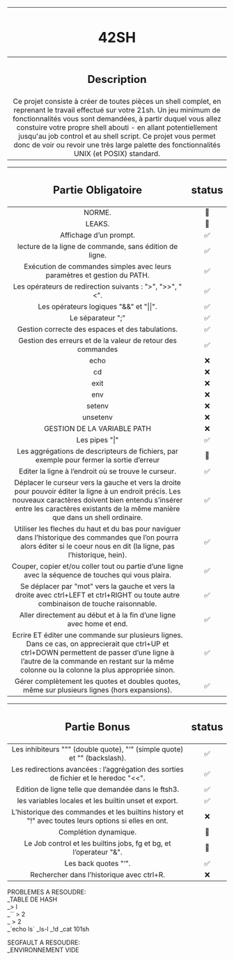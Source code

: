 | <h1 background-color: black>42SH</h1> |
| :-----------:|
| <h2>Description</h2> |
| Ce projet consiste à créer de toutes pièces un shell complet, en reprenant le travail effectué sur votre 21sh. Un jeu minimum de fonctionnalités vous sont demandées, à partir duquel vous allez constuire votre propre shell abouti - en allant potentiellement jusqu'au job control et au shell script. Ce projet vous permet donc de voir ou revoir une très large palette des fonctionnalités UNIX (et POSIX) standard. |

| <h2>Partie Obligatoire</h2> | <h2>status</h2> |
| :-----------: | :-----------:|
| NORME. | 🐌 |
| LEAKS. | 🐌 |
| Affichage d’un prompt. | ✅ |
| lecture de la ligne de commande, sans édition de ligne. | ✅ |
| Exécution de commandes simples avec leurs paramètres et gestion du PATH. | ✅ |
| Les opérateurs de redirection suivants : ">", ">>", "<". | ✅ |
| Les opérateurs logiques "&&" et "\|\|". | ✅ |
| Le séparateur ";" | ✅ |
| Gestion correcte des espaces et des tabulations. | ✅ |
| Gestion des erreurs et de la valeur de retour des commandes | ✅ |
| echo | ❌ |
| cd | ❌ |
| exit | ❌ |
| env | ❌ |
| setenv | ❌ |
| unsetenv | ❌ |
| GESTION DE LA VARIABLE PATH | ❌ |
| Les pipes "\|" | ✅ |
| Les aggrégations de descripteurs de fichiers, par exemple pour fermer la sortie d’erreur | 🐢 |
| Editer la ligne à l’endroit où se trouve le curseur. | ✅ |
| Déplacer le curseur vers la gauche et vers la droite pour pouvoir éditer la ligne à un endroit précis. Les nouveaux caractères doivent bien entendu s’insérer entre les caractères existants de la même manière que dans un shell ordinaire.| ✅ |
| Utiliser les fleches du haut et du bas pour naviguer dans l’historique des commandes que l’on pourra alors éditer si le coeur nous en dit (la ligne, pas l’historique, hein).| ✅ |
| Couper, copier et/ou coller tout ou partie d’une ligne avec la séquence de touches qui vous plaira.| ✅ |
| Se déplacer par "mot" vers la gauche et vers la droite avec ctrl+LEFT et ctrl+RIGHT ou toute autre combinaison de touche raisonnable.| ✅ |
| Aller directement au début et à la fin d’une ligne avec home et end. | ✅ |
| Ecrire ET éditer une commande sur plusieurs lignes. Dans ce cas, on apprecierait que ctrl+UP et ctrl+DOWN permettent de passer d’une ligne à l’autre de la commande en restant sur la même colonne ou la colonne la plus appropriée sinon.| ✅ |
| Gérer complètement les quotes et doubles quotes, même sur plusieurs lignes (hors expansions).| ✅ |


| <h2>Partie Bonus</h2> | <h2>status</h2> |
| :-----------: | :-----------:|
| Les inhibiteurs """ (double quote), "’" (simple quote) et "\" (backslash). | ✅ |
| Les redirections avancées : l’aggrégation des sorties de fichier et le heredoc "<<". | ✅ |
| Edition de ligne telle que demandée dans le ftsh3. | ✅ |
| les variables locales et les builtin unset et export. | ✅ |
| L’historique des commandes et les builtins history et "!" avec toutes leurs options si elles en ont. | ❌ |
| Complétion dynamique. | 🐢 |
| Le Job control et les builtins jobs, fg et bg, et l’operateur "&". | 🐌 |
| Les back quotes "‘". | ✅ |
| Rechercher dans l’historique avec ctrl+R. | ❌ |

PROBLEMES A RESOUDRE:<br/>
\_TABLE DE HASH<br/>
\_\> l<br/>
\_\`\` > 2<br/>
\_  > 2<br/>
\_\`echo ls\`
\_ls-l
\_!d
\_cat 101sh

SEGFAULT A RESOUDRE:<br/>
\_ENVIRONNEMENT VIDE
